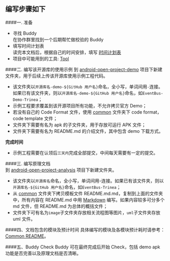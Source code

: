 编写步骤如下
---------
####一. 准备
- 寻找 Buddy  
在协作群里找到一个后期帮忙做校验的 Buddy  
- 填写时间计划表  
读完本文档后，根据自己的时间安排，填写 [时间计划表](https://github.com/android-cn/android-open-project-analysis/blob/master/schedule.md) 
- 项目中可能用到的工具: [Tool](https://github.com/android-cn/android-open-project-analysis/blob/master/common/tool/README.md)   

####二. 编写该开源库的使用示例
到 [android-open-project-demo](https://github.com/android-cn/android-open-project-demo) 项目下新建文件夹，用于后续上传该开源库使用示例工程代码。  
- 该文件夹以`开源库名-demo-${GitHub 用户名}`命名，全小写，单词间用`-`连接。如果已有该文件夹，则以`开源库名-demo-${GitHub 用户名}`命名，如`EventBus-Demo-Trinea`；  
- 示例工程要求覆盖到该开源项目所有功能，不允许拷贝官方 Demo；  
- 若没有自己的 Code Format 文件，使用 [common](https://github.com/android-cn/android-open-project-demo/tree/master/common) 文件夹下 code format，code template 文件；  
- 文件夹下需要有名为 apk 的子文件夹，用于存放可运行 APK 文件；  
- 文件夹下需要有名为 README.md 的介绍文件，其中包含 demo 下载方式。  

**完成时间**  
- 示例工程需要在认领后`三天内`完成全部提交，中间每天需要有一定的提交。  
  
####三. 编写原理文档  
到 [android-open-project-analysis](https://github.com/android-cn/android-open-project-analysis) 项目下新建文件夹。  
- 该文件夹以`开源库名`命名，全小写，单词间用-连接。如果已有该文件夹，则以`开源库名-${GitHub 用户名}`命名，如`EventBus-Trinea`；  
- 从 [common](https://github.com/android-cn/android-open-project-analysis/tree/master/common) 文件夹下拷贝模板文件 README.md.md，复制到上面的文件夹中，所有内容在 README.md 中用 [Markdown](https://github.com/android-cn/blog/blob/master/dev-tool/markdown.md) 编写。如果内容较多可分多个 md 文件，但 README.md 为总体的概括文件；  
- 文件夹下可有名为`image`子文件夹存放相关流程图等图片，`uml`子文件夹存放 uml 文件。  

####四、文档包含的模块及预计时间
具体编写的模块及各模块预计耗时请参考：[Common README](https://github.com/android-cn/android-open-project-analysis/blob/master/common/README.md)。  

####五、Buddy Check
Buddy 可在最终完成后开始 Check，包括 demo apk 功能是否完善以及原理文档是否清晰。  
